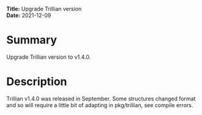 **Title:** Upgrade Trillian version </br>
**Date:** 2021-12-09 </br>

# Summary
Upgrade Trillian version to v1.4.0.

# Description
Trillian v1.4.0 was released in September.  Some structures changed format and
so will require a little bit of adapting in pkg/trillian, see compile errors.
